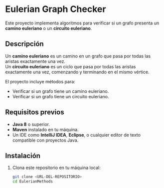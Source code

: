 # Eulerian Graph Checker

Este proyecto implementa algoritmos para verificar si un grafo presenta un **camino euleriano** o un **circuito euleriano**.

## Descripción

Un **camino euleriano** es un camino en un grafo que pasa por todas las aristas exactamente una vez.  
Un **circuito euleriano** es un ciclo que pasa por todas las aristas exactamente una vez, comenzando y terminando en el mismo vértice.

El proyecto incluye métodos para:
- Verificar si un grafo tiene un camino euleriano.
- Verificar si un grafo tiene un circuito euleriano.

## Requisitos previos

- **Java 8** o superior.
- **Maven** instalado en tu máquina.
- Un IDE como **IntelliJ IDEA**, **Eclipse**, o cualquier editor de texto compatible con proyectos Java.

## Instalación

1. Clona este repositorio en tu máquina local:
   ```bash
   git clone <URL-DEL-REPOSITORIO>
   cd EulerianMethods
